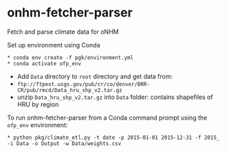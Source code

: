 # onhm-fetcher-parser

Fetch and parse climate data for oNHM

Set up environment using Conda

	* conda env create -f pgk/environment.yml
	* conda activate ofp_env

* Add `Data` directory to `root` directory and get data from:
* `ftp://ftpext.usgs.gov/pub/cr/co/denver/BRR-CR/pub/rmcd/Data_hru_shp_v2.tar.gz`
* unzip `Data_hru_shp_v2.tar.gz` into `Data` folder: contains shapefiles of HRU by region

To run onhm-fetcher-parser from a Conda command prompt using the `ofp_env` environment:

	* python pkg/climate_etl.py -t date -p 2015-01-01 2015-12-31 -f 2015_ -i Data -o Output -w Data/weights.csv
